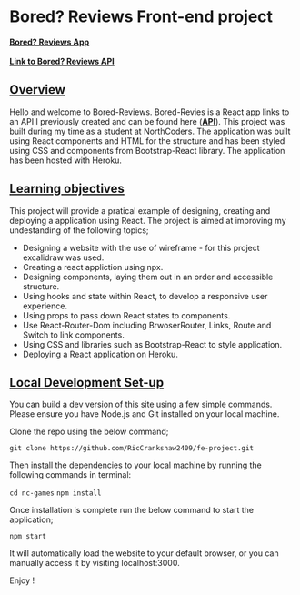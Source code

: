 <h1>Bored? Reviews Front-end project</h1>

<u><b>[Bored? Reviews App](https://fe-bored-reviews.herokuapp.com/)</b></u>
<br></br>
<u><b>[Link to Bored? Reviews API](https://nc-board-games.herokuapp.com/api)</b></u>

## <u>Overview</u>

Hello and welcome to Bored-Reviews. Bored-Revies is a React app links to an API I previously created and can be found here (<b>[API](https://fe-bored-reviews.herokuapp.com/)</b>). This project was built during my time as a student at NorthCoders. The application was built using React components and HTML for the structure and has been styled using CSS and components from Bootstrap-React library. The application has been hosted with Heroku.

## <u>Learning objectives</u>

This project will provide a pratical example of designing, creating and deploying a application using React. The project is aimed at improving my undestanding of the following topics;

- Designing a website with the use of wireframe - for this project excalidraw was used.
- Creating a react appliction using npx.
- Designing components, laying them out in an order and accessible structure.
- Using hooks and state within React, to develop a responsive user experience.
- Using props to pass down React states to components.
- Use React-Router-Dom including BrwoserRouter, Links, Route and Switch to link components.
- Using CSS and libraries such as Bootstrap-React to style application.
- Deploying a React application on Heroku.

## <u>Local Development Set-up</u>

You can build a dev version of this site using a few simple commands. Please ensure you have Node.js and Git installed on your local machine.

Clone the repo using the below command;

`git clone https://github.com/RicCrankshaw2409/fe-project.git`

Then install the dependencies to your local machine by running the following commands in terminal:

`cd nc-games`
`npm install`

Once installation is complete run the below command to start the application;

`npm start`

It will automatically load the website to your default browser, or you can manually access it by visiting localhost:3000.

Enjoy !
